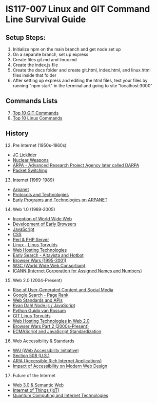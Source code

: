# IS117-007 Linux and GIT Command Line Survival Guide

## Setup Steps:

1. Initialize npm on the main branch and get node set up
2. On a separate branch, set up express
3. Create files git.md and linux.md
4. Create the index.js file
5. Create the docs folder and create git.html, index.html, and linux.html files inside that folder
6. After setting up express and editing the html files, test your files by running "npm start" in the terminal and going to site "localhost:3000"

## Commands Lists

7. [Top 10 GIT Commands](git.md)
8. [Top 10 Linux Commands](linux.md)

## History

12. Pre Internet (1950s-1960s)
- [JC Licklider](JC.md)
- [Nuclear Weapons](Nuclear.md)
- [ARPA - Advanced Research Project Agency later called DARPA](ARPA.md)
- [Packet Switching](PS.md)

13. Internet (1969-1989)
- [Arpanet](Arpanet.md)
- [Protocols and Technologies](VCBK.md)
- [Early Programs and Technologies on ARPANET](EPTA.md)

14. Web 1.0 (1989-2005)
- [Inception of World Wide Web](WORLDWW.md)
- [Development of Early Browsers](EarlyBrowsers.md)
- [JavaScript](JS.md)
- [CSS](CSS.md)
- [Perl & PHP Server](PPHP.md)
- [Linux - Linus Torvulds](LinuxHis.md)
- [Web Hosting Technologies](WHT.md)
- [Early Search - Altavista and Hotbot](EarlySearch.md)
- [Browser Wars (1995-2001)](BrowserWars.md)
- [W3C (World Wide Web Consortium)](W3C.md)
- [ICANN (Internet Corporation for Assigned Names and Numbers)](ICANN.md)

15. Web 2.0 (2004-Present)
- [Rise of User-Generated Content and Social Media](SocMed.md)
- [Google Search - Page Rank](PageRank.md)
- [Web Standards and APIs](WebStand.md)
- [Ryan Dahl Node.js / JavaScript](RD.md)
- [Python Guido van Rossum](PGVR.md)
- [GIT Linus Torvulds](GITHis.md)
- [Web Hosting Technologies in Web 2.0](WHT2.md)
- [Browser Wars Part 2 (2000s-Present)](BWars2.md)
- [ECMAScript and JavaScript Standardization](ECMAScript.md)

16. Web Accessibility & Standards
- [WAI (Web Accessibility Initiative)](WAI.md)
- [Section 508 (U.S.)](Sect508.md)
- [ARIA (Accessible Rich Internet Applications)](ARIA.md)
- [Impact of Accessibility on Modern Web Design](AccMWD.md)

17. Future of the Internet
- [Web 3.0 & Semantic Web](SemWeb.md)
- [Internet of Things (IoT)](IOT.md)
- [Quantum Computing and Internet Technologies](QuantumComp.md)